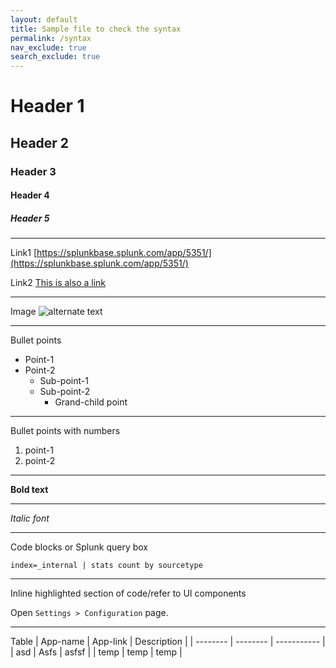 ```yaml
---
layout: default
title: Sample file to check the syntax
permalink: /syntax
nav_exclude: true
search_exclude: true
---
```


# Header 1

## Header 2

### Header 3

#### Header 4

##### Header 5

---
Link1
[https://splunkbase.splunk.com/app/5351/](https://splunkbase.splunk.com/app/5351/)

Link2
[This is also a link](https://splunkbase.splunk.com/app/5351/)

---
Image
![alternate text](https://github.com/CrossRealms/Splunk-Cyences-App-for-Splunk/blob/master/docs/assets/images/test.png?raw=true)

---
Bullet points
* Point-1
* Point-2
  * Sub-point-1
  * Sub-point-2
    * Grand-child point

---
Bullet points with numbers
1. point-1
2. point-2

---
**Bold text**

---
*Italic font*

---
Code blocks or Splunk query box
```
index=_internal | stats count by sourcetype
```

---
Inline highlighted section of code/refer to UI components

Open `Settings > Configuration` page.

---
Table
| App-name | App-link | Description |
| -------- | -------- | ----------- |
| asd      | Asfs     | asfsf       |
| temp     | temp     | temp        |

